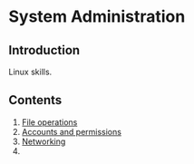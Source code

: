 # System Administration
## Introduction
Linux skills.  
## Contents
1. [File operations](Linux/File%20Operations/README.md)
2. [Accounts and permissions](Linux/Permissions%20and%20ACL/README.md)
3. [Networking](Linux/Networking/README.md)
4. 